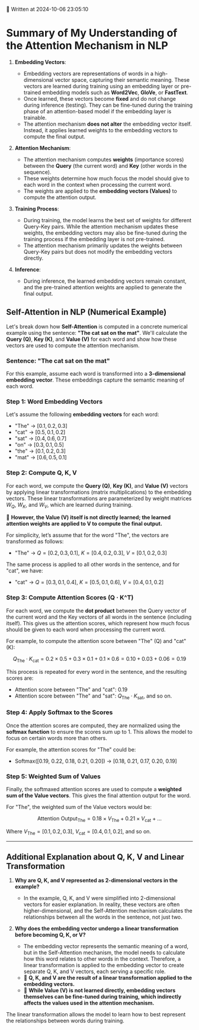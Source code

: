 📅 Written at 2024-10-06 23:05:10

# Summary of My Understanding of the Attention Mechanism in NLP

1. **Embedding Vectors**:

   - Embedding vectors are representations of words in a high-dimensional vector space, capturing their semantic meaning. These vectors are learned during training using an embedding layer or pre-trained embedding models such as **Word2Vec**, **GloVe**, or **FastText**.
   - Once learned, these vectors become **fixed** and do not change during inference (testing). They can be fine-tuned during the training phase of an attention-based model if the embedding layer is trainable.
   - The attention mechanism **does not alter** the embedding vector itself. Instead, it applies learned weights to the embedding vectors to compute the final output.

2. **Attention Mechanism**:

   - The attention mechanism computes **weights** (importance scores) between the **Query** (the current word) and **Key** (other words in the sequence).
   - These weights determine how much focus the model should give to each word in the context when processing the current word.
   - The weights are applied to the **embedding vectors (Values)** to compute the attention output.

3. **Training Process**:

   - During training, the model learns the best set of weights for different Query-Key pairs. While the attention mechanism updates these weights, the embedding vectors may also be fine-tuned during the training process if the embedding layer is not pre-trained.
   - The attention mechanism primarily updates the weights between Query-Key pairs but does not modify the embedding vectors directly.

4. **Inference**:
   - During inference, the learned embedding vectors remain constant, and the pre-trained attention weights are applied to generate the final output.

## Self-Attention in NLP (Numerical Example)

Let's break down how **Self-Attention** is computed in a concrete numerical example using the sentence: **"The cat sat on the mat"**. We'll calculate the **Query (Q)**, **Key (K)**, and **Value (V)** for each word and show how these vectors are used to compute the attention mechanism.

### Sentence: "The cat sat on the mat"

For this example, assume each word is transformed into a **3-dimensional embedding vector**. These embeddings capture the semantic meaning of each word.

### Step 1: **Word Embedding Vectors**

Let's assume the following **embedding vectors** for each word:

- "The" → $[0.1, 0.2, 0.3]$
- "cat" → $[0.5, 0.1, 0.2]$
- "sat" → $[0.4, 0.6, 0.7]$
- "on" → $[0.3, 0.1, 0.5]$
- "the" → $[0.1, 0.2, 0.3]$
- "mat" → $[0.6, 0.5, 0.1]$

### Step 2: **Compute Q, K, V**

For each word, we compute the **Query (Q)**, **Key (K)**, and **Value (V)** vectors by applying linear transformations (matrix multiplications) to the embedding vectors. These linear transformations are parameterized by weight matrices $W_Q$, $W_K$, and $W_V$, which are learned during training.

🚣 **However, the Value (V) itself is not directly learned; the learned attention weights are applied to V to compute the final output.**

For simplicity, let’s assume that for the word "The", the vectors are transformed as follows:

- "The" → $Q = [0.2, 0.3, 0.1]$, $K = [0.4, 0.2, 0.3]$, $V = [0.1, 0.2, 0.3]$

The same process is applied to all other words in the sentence, and for "cat", we have:

- "cat" → $Q = [0.3, 0.1, 0.4]$, $K = [0.5, 0.1, 0.6]$, $V = [0.4, 0.1, 0.2]$

### Step 3: **Compute Attention Scores (Q · K^T)**

For each word, we compute the **dot product** between the Query vector of the current word and the Key vectors of all words in the sentence (including itself). This gives us the attention scores, which represent how much focus should be given to each word when processing the current word.

For example, to compute the attention score between "The" (Q) and "cat" (K):

$$
Q_{\mathrm{The}} \cdot K_{\mathrm{cat}} = 0.2 \times 0.5 + 0.3 \times 0.1 + 0.1 \times 0.6 = 0.10 + 0.03 + 0.06 = 0.19
$$

This process is repeated for every word in the sentence, and the resulting scores are:

- Attention score between "The" and "cat": 0.19
- Attention score between "The" and "sat": $Q_{\mathrm{The}} \cdot K_{\mathrm{sat}}$, and so on.

### Step 4: **Apply Softmax to the Scores**

Once the attention scores are computed, they are normalized using the **softmax function** to ensure the scores sum up to 1. This allows the model to focus on certain words more than others.

For example, the attention scores for "The" could be:

- Softmax([0.19, 0.22, 0.18, 0.21, 0.20]) → [0.18, 0.21, 0.17, 0.20, 0.19]

### Step 5: **Weighted Sum of Values**

Finally, the softmaxed attention scores are used to compute a **weighted sum of the Value vectors**. This gives the final attention output for the word.

For "The", the weighted sum of the Value vectors would be:

$$
\text{Attention Output}_{\mathrm{The}} = 0.18 \times V_{\mathrm{The}} + 0.21 \times V_{\mathrm{cat}} + \dots
$$

Where $V_{\mathrm{The}} = [0.1, 0.2, 0.3]$, $V_{\mathrm{cat}} = [0.4, 0.1, 0.2]$, and so on.

---

## Additional Explanation about Q, K, V and Linear Transformation

1. **Why are Q, K, and V represented as 2-dimensional vectors in the example?**

   - In the example, Q, K, and V were simplified into 2-dimensional vectors for easier explanation. In reality, these vectors are often higher-dimensional, and the Self-Attention mechanism calculates the relationships between all the words in the sentence, not just two.

2. **Why does the embedding vector undergo a linear transformation before becoming Q, K, or V?**
   - The embedding vector represents the semantic meaning of a word, but in the Self-Attention mechanism, the model needs to calculate how this word relates to other words in the context. Therefore, a linear transformation is applied to the embedding vector to create separate Q, K, and V vectors, each serving a specific role.
   - 🚣 **Q, K, and V are the result of a linear transformation applied to the embedding vectors.**
   - 🚣 **While Value (V) is not learned directly, embedding vectors themselves can be fine-tuned during training, which indirectly affects the values used in the attention mechanism.**

The linear transformation allows the model to learn how to best represent the relationships between words during training.
